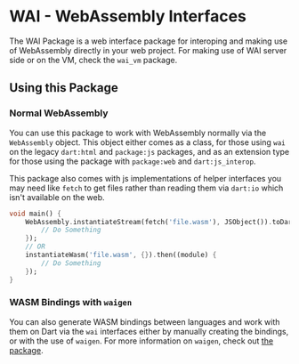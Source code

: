 # WAI - WebAssembly Interfaces
The WAI Package is a web interface package for interoping and making use of WebAssembly directly in your web project. For making use of WAI server side or on the VM, check the `wai_vm` package.

## Using this Package
### Normal WebAssembly
You can use this package to work with WebAssembly normally via the `WebAssembly` object. This object either comes as a class, for those using `wai` on the legacy `dart:html` and `package:js` packages, and as an extension type for those using the package with `package:web` and `dart:js_interop`.

This package also comes with js implementations of helper interfaces you may need like `fetch` to get files rather than reading them via `dart:io` which isn't available on the web.
```dart
void main() {
    WebAssembly.instantiateStream(fetch('file.wasm'), JSObject()).toDart.then((module) {
        // Do Something
    });
    // OR
    instantiateWasm('file.wasm', {}).then((module) {
        // Do Something
    });
}
```
### WASM Bindings with `waigen`
You can also generate WASM bindings between languages and work with them on Dart via the `wai` interfaces either by manually creating the bindings, or with the use of `waigen`. For more information on `waigen`, check out [the package]().


